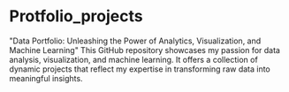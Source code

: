 # Protfolio_projects
"Data Portfolio: Unleashing the Power of Analytics, Visualization, and Machine Learning"  This GitHub repository showcases my passion for data analysis, visualization, and machine learning. It offers a collection of dynamic projects that reflect my expertise in transforming raw data into meaningful insights.
